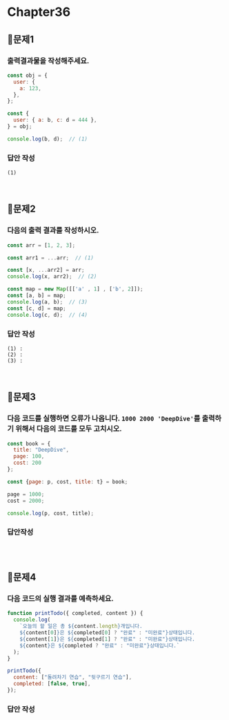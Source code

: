 # Chapter36
## 📌문제1
### 출력결과물을 작성해주세요.
```js
const obj = {
  user: {
    a: 123,
  },
};

const {
  user: { a: b, c: d = 444 },
} = obj;

console.log(b, d);  // (1)
```
### 답안 작성
```
(1)
```

<br>

## 📌문제2
### 다음의 출력 결과를 작성하시오.

```js
const arr = [1, 2, 3];

const arr1 = ...arr;  // (1)

const [x, ...arr2] = arr; 
console.log(x, arr2);  // (2)

const map = new Map([['a' , 1] , ['b', 2]]);
const [a, b] = map;
console.log(a, b);  // (3)
const [c, d] = map;
console.log(c, d);  // (4)

```

### 답안 작성
```
(1) : 
(2) : 
(3) : 
```

<br>

## 📌문제3
### 다음 코드를 실행하면 오류가 나옵니다. `1000 2000 'DeepDive'`를 출력하기 위해서 다음의 코드를 모두 고치시오.
```js
const book = {
  title: "DeepDive",
  page: 100,
  cost: 200
};

const {page: p, cost, title: t} = book;

page = 1000;
cost = 2000;

console.log(p, cost, title);
```
### 답안작성
```
```

<br>

## 📌문제4

### 다음 코드의 실행 결과를 예측하세요.

```js
function printTodo({ completed, content }) {
  console.log(
    `오늘의 할 일은 총 ${content.length}개입니다.
    ${content[0]}은 ${completed[0] ? "완료" : "미완료"}상태입니다.
    ${content[1]}은 ${completed[1] ? "완료" : "미완료"}상태입니다.
    ${content}은 ${completed ? "완료" : "미완료"}상태입니다.`
  );
}

printTodo({
  content: ["돌려차기 연습", "뒷구르기 연습"],
  completed: [false, true],
});
```

### 답안 작성

```

```
